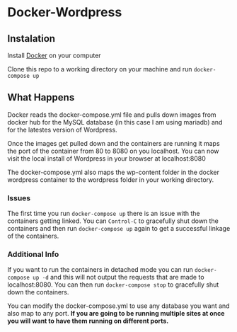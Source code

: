 # Docker-Wordpress

## Instalation 

Install [Docker](https://docs.docker.com/engine/getstarted/step_one/) on your 
computer 

Clone this repo to a working directory on your machine and run `docker-compose up`

## What Happens

Docker reads the docker-compose.yml file and pulls down images from docker hub for the MySQL database (in this case I am using mariadb) and for the latestes version of Wordpress.

Once the images get pulled down and the containers are running it maps the port of the container from 80 to 8080 on you localhost. You can now visit the local install of Wordpress in your browser at localhost:8080

The docker-compose.yml also maps the wp-content folder in the docker wordpress container to the wordpress folder in your working directory. 

### Issues 

The first time you run `docker-compose up` there is an issue with the containers getting linked. You can `Control-C` to gracefully shut down the containers and then run `docker-compose up` again to get a successful linkage of the containers.

### Additional Info

If you want to run the containers in detached mode you can run `docker-compose up -d` and this will not output the requests that are made to localhost:8080. You can then run `docker-compose stop` to gracefully shut down the containers.

You can modify the docker-compose.yml to use any database you want and also map to any port. __If you are going to be running multiple sites at once you will want to have them running on different ports.__
